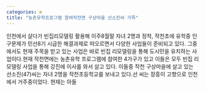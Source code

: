 ```yaml
---
categories: e
title: "농촌유학프로그램 참여작천면 구상마을 선소진씨 가족"
---
```

인천에서 살다가 빈집리모델링 활용해 이주8월말 자녀 2명과 정착, 작천초에 유학중 인구문제가 민선8기 시급한 해결과제로 떠오르면서 다양한 사업들이 준비되고 있다. 그중에서도 현재 주목을 받고 있는 사업은 바로 빈집 리모델링을 통해 도시민을 유치하는 사업이다.현재 작천면에는 농촌유학 프로그램에 참여한 4가구가 있고 이들은 모두 빈집 리모델링 사업을 통해 강진에 이사를 와서 살고 있다. 이들중 작천 구상마을에 살고 있는 선소진(47)씨는 자녀 2명을 작천초등학교를 보내고 있다.선 씨는 장흥이 고향으로 인천에서 거주중이었다. 현재는 아들